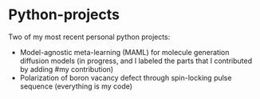 # Python-projects
Two of my most recent personal python projects: 
- Model-agnostic meta-learning (MAML) for molecule generation diffusion models (in progress, and I labeled the parts that I contributed by adding #my contribution)
- Polarization of boron vacancy defect through spin-locking pulse sequence (everything is my code)
